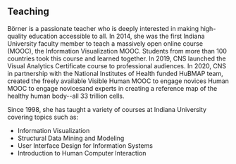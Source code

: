 ## Teaching
Börner is a passionate teacher who is deeply interested in making high-quality education accessible to all. In 2014, she was the first Indiana University faculty member to teach a massively open online course (MOOC), the Information Visualization MOOC. Students from more than 100 countries took this course and learned together. In 2019, CNS launched the Visual Analytics Certificate course to professional audiences. In 2020, CNS in partnership with the National Institutes of Health funded HuBMAP team, created the freely available Visible Human MOOC to engage novices Human MOOC to engage novicesand experts in creating a reference map of the healthy human body--all 33 trillion cells.

Since 1998, she has taught a variety of courses at Indiana University covering topics such as:

  * Information Visualization
  * Structural Data Mining and Modeling
  * User Interface Design for Information Systems
  * Introduction to Human Computer Interaction

